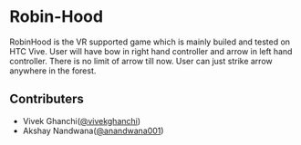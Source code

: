# Robin-Hood

RobinHood is the VR supported game which is mainly builed and tested on HTC Vive. User will have bow in right hand controller and arrow in left hand controller. There is no limit of arrow till now. User can just strike arrow anywhere in the forest. 

## Contributers

- Vivek Ghanchi([@vivekghanchi](https://github.com/vivekghanchi))
- Akshay Nandwana([@anandwana001](https://github.com/anandwana001))
